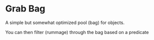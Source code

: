 # Grab Bag

A simple but somewhat optimized pool (bag) for objects.

You can then filter (rummage) through the bag based on a predicate
